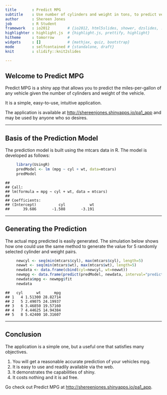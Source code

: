 ```yaml
---
title       : Predict MPG
subtitle    : Use number of cylinders and weight in tons, to predict vehicle mpg
author      : Shereen Jones
job         : R Student
framework   : io2012        # {io2012, html5slides, shower, dzslides, ...}
highlighter : highlight.js  # {highlight.js, prettify, highlight}
hitheme     : tomorrow      # 
widgets     : []            # {mathjax, quiz, bootstrap}
mode        : selfcontained # {standalone, draft}
knit        : slidify::knit2slides

---
```


## Welcome to Predict MPG

Predict MPG is a shiny app that allows you to predict the miles-per-gallon of any vehicle given the number of cylinders and weight of the vehicle.

It is a simple, easy-to-use, intuitive application.

The application is available at http://shereenjones.shinyapps.io/pa1_app and may be used by anyone who so desires.

---

## Basis of the Prediction Model

The prediction model is built using the mtcars data in R.  The model is developed as follows:

```r
     library(UsingR)
     predModel <- lm (mpg ~ cyl + wt, data=mtcars)
     predModel
```

```
## 
## Call:
## lm(formula = mpg ~ cyl + wt, data = mtcars)
## 
## Coefficients:
## (Intercept)          cyl           wt  
##      39.686       -1.508       -3.191
```

---

## Generating the Prediction

The actual mpg predicted is easily generated.  The simulation below shows how one could use the same method to generate the value for 5 randomly selected cylinder and weight pairs.


```r
     newcyl <- seq(min(mtcars$cyl), max(mtcars$cyl), length=5)
     newwt <- seq(min(mtcars$wt), max(mtcars$wt), length=5)
     newdata <- data.frame(cbind(cyl=newcyl, wt=newwt))
     newmpg <- data.frame(predict(predModel, newdata, interval="prediction"))
     newdata$mpg <- newmpg$fit
     newdata
```

```
##   cyl      wt      mpg
## 1   4 1.51300 28.82714
## 2   5 2.49075 24.19937
## 3   6 3.46850 19.57160
## 4   7 4.44625 14.94384
## 5   8 5.42400 10.31607
```

---

## Conclusion

The application is a simple one, but a useful one that satisfies many objectives.

1. You will get a reasonable accurate prediction of your vehicles mpg.
2. It is easy to use and readily available via the web.
3. It demonstrates the capabilities of shiny.
4. It costs nothing and it is ad free.

Go check out Predict MPG at http://shereenjones.shinyapps.io/pa1_app.



